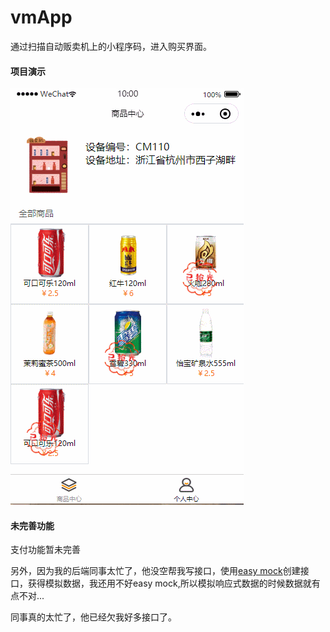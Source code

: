# vmApp
通过扫描自动贩卖机上的小程序码，进入购买界面。

#### 项目演示

![项目演示](演示.gif)

#### 未完善功能

支付功能暂未完善

另外，因为我的后端同事太忙了，他没空帮我写接口，使用[easy mock](https://www.easy-mock.com)创建接口，获得模拟数据，我还用不好easy mock,所以模拟响应式数据的时候数据就有点不对...

同事真的太忙了，他已经欠我好多接口了。

